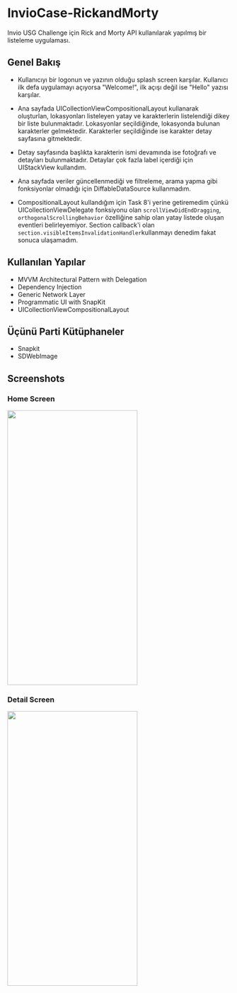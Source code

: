 # InvioCase-RickandMorty
Invio USG Challenge için Rick and Morty API kullanılarak yapılmış bir listeleme uygulaması.

## Genel Bakış
- Kullanıcıyı bir logonun ve yazının olduğu splash screen karşılar. Kullanıcı ilk defa uygulamayı açıyorsa "Welcome!", ilk açışı değil ise "Hello"
yazısı karşılar.
- Ana sayfada UICollectionViewCompositionalLayout kullanarak oluşturlan, lokasyonları listeleyen yatay ve karakterlerin listelendiği dikey bir liste 
bulunmaktadır. Lokasyonlar seçildiğinde, lokasyonda bulunan karakterler gelmektedir. Karakterler seçildiğinde ise karakter detay sayfasına gitmektedir.

- Detay sayfasında başlıkta karakterin ismi devamında ise fotoğrafı ve detayları bulunmaktadır. Detaylar çok fazla label içerdiği için UIStackView kullandım.

- Ana sayfada veriler güncellenmediği ve filtreleme, arama yapma gibi fonksiyonlar olmadığı için DiffableDataSource kullanmadım.

- CompositionalLayout kullandığım için Task 8'i yerine getiremedim çünkü UICollectionViewDelegate fonksiyonu olan
```scrollViewDidEndDragging```, ```orthogonalScrollingBehavior``` özelliğine sahip olan yatay listede oluşan eventleri belirleyemiyor. Section callback'i olan ```section.visibleItemsInvalidationHandler```kullanmayı denedim fakat sonuca ulaşamadım.

## Kullanılan Yapılar 
- MVVM Architectural Pattern with Delegation
- Dependency Injection
- Generic Network Layer
- Programmatic UI with SnapKit
- UICollectionViewCompositionalLayout

## Üçünü Parti Kütüphaneler
- Snapkit
- SDWebImage

## Screenshots
### Home Screen
<img src="https://user-images.githubusercontent.com/83546571/228595116-43b71f86-81cf-465e-935a-f205ecc291b6.png" width="294" height="620" />

### Detail Screen
<img src="https://user-images.githubusercontent.com/83546571/229820265-f2542dc4-cf86-404f-855a-1c96a205b6a3.png" width="294" height="620" />
